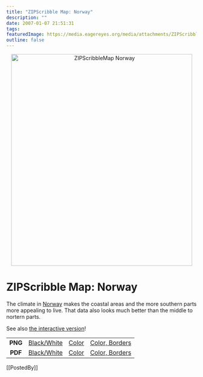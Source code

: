```yaml
---
title: "ZIPScribble Map: Norway"
description: ""
date: 2007-01-07 21:51:31
tags: 
featuredImage: https://media.eagereyes.org/media/attachments/ZIPScribbleMaps/ZIPScribbleMap-Norway-color-borders.png
outline: false
---
```


<p align="center"><img class="aligncenter" title="ZIPScribbleMap Norway" src="https://media.eagereyes.org/media/attachments/ZIPScribbleMaps/ZIPScribbleMap-Norway-color-borders.png" alt="ZIPScribbleMap Norway" width="479" height="559" border="0" /></p>

# ZIPScribble Map: Norway

The climate in <a href="http://en.wikipedia.org/wiki/Norway">Norway</a> makes the coastal areas and the more southern parts more appealing to live. That data also looks much better than the middle to nortern parts.

See also <a href="/zipscribble-maps/interactive-zipscribble-map#NO">the interactive version</a>!

<table width="60%" border="0" align="center">
<tbody>
<tr>
<td align="center"><strong>PNG</strong></td>
<td align="center"><a href="https://media.eagereyes.org/media/attachments/ZIPScribbleMaps/ZIPScribbleMap-Norway.png" target="_blank" rel="slb_off">Black/White</a></td>
<td align="center"><a href="https://media.eagereyes.org/media/attachments/ZIPScribbleMaps/ZIPScribbleMap-Norway-color.png" target="_blank" rel="slb_off">Color</a></td>
<td align="center"><a href="https://media.eagereyes.org/media/attachments/ZIPScribbleMaps/ZIPScribbleMap-Norway-color-borders.png" target="_blank" rel="slb_off">Color, Borders</a></td>
</tr>
<tr>
<td align="center"><strong>PDF</strong></td>
<td align="center"><a href="https://media.eagereyes.org/media/attachments/ZIPScribbleMaps/ZIPScribbleMap-Norway.pdf" target="_blank">Black/White</a></td>
<td align="center"><a href="https://media.eagereyes.org/media/attachments/ZIPScribbleMaps/ZIPScribbleMap-Norway-color.pdf" target="_blank">Color</a></td>
<td align="center"><a href="https://media.eagereyes.org/media/attachments/ZIPScribbleMaps/ZIPScribbleMap-Norway-color-borders.pdf" target="_blank">Color, Borders</a></td>
</tr>
</tbody>
</table>

[[PostedBy]]

